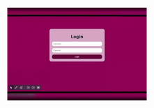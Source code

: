 ![](https://github.com/lilyflowr/Technical-Writing/blob/main/LOGIN%20SCRN%20ARTICLE/responsive%20html%20and%20css%20login.gif)